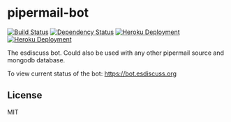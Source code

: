# pipermail-bot

[![Build Status](https://img.shields.io/travis/esdiscuss/bot/master.svg)](https://travis-ci.org/esdiscuss/bot)
[![Dependency Status](https://img.shields.io/david/esdiscuss/bot.svg)](https://david-dm.org/esdiscuss/bot)
[![Heroku Deployment](https://img.shields.io/badge/deployment-heroku-green.svg)](https://dashboard.heroku.com/apps/esdiscuss-bot)
[![Heroku Deployment](https://img.shields.io/badge/deployment-heroku-green.svg)](https://dashboard.heroku.com/apps/esdiscuss-bot)

The esdiscuss bot.  Could also be used with any other pipermail source and mongodb database.

To view current status of the bot: https://bot.esdiscuss.org

## License

MIT
